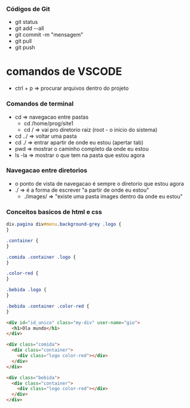### Códigos de Git

- git status
- git add --all
- git commit -m "mensagem"
- git pull
- git push

# comandos de VSCODE

- ctrl + p => procurar arquivos dentro do projeto

### Comandos de terminal

- cd => navegacao entre pastas
  - cd /home/prog/site1
  - cd / => vai pro diretorio raiz (root - o inicio do sistema)
- cd ../ => voltar uma pasta
- cd ./ => entrar apartir de onde eu estou (apertar tab)
- pwd => mostrar o caminho completo da onde eu estou
- ls -la => mostrar o que tem na pasta que estou agora

### Navegacao entre diretorios

- o ponto de vista de navegacao é sempre o diretorio que estou agora
- ./ => é a forma de escrever "a partir de onde eu estou"
  - ./images/ => "existe uma pasta images dentro da onde eu estou"

### Conceitos basicos de html e css

```css
div.pagina div#menu.background-grey .logo {
}

.container {
}

.comida .container .logo {
}

.color-red {
}

.bebida .logo {
}

.bebida .container .color-red {
}
```

```html
<div id="id_unico" class="my-div" user-name="gio">
  <h1>Ola mundo</h1>
</div>

<div class="comida">
  <div class="container">
    <div class="logo color-red"></div>
  </div>
</div>

<div class="bebida">
  <div class="container">
    <div class="logo color-red"></div>
  </div>
</div>
```
